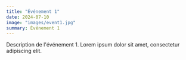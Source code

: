 ```yaml
---
title: "Événement 1"
date: 2024-07-10
image: "images/event1.jpg"
summary: Événement 1
---
```

Description de l'événement 1.
Lorem ipsum dolor sit amet, consectetur adipiscing elit.
